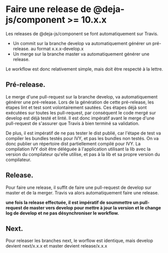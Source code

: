 # Faire une release de @deja-js/component >= 10.x.x

Les releases de @deja-js/component se font automatiquement sur Travis. 

* Un commit sur la branche develop va automatiquement générer un pré-release. au format x.x.x-develop.x
* Un merge sur la branche master va automatiquement générer une release. 

Le workflow est donc relativement simple, mais doit être respecté à la lettre. 

## Pré-release.

Le merge d'une pull-request sur la branche develop, va automatiquement générer une pré-release. Lors de la génération de cette pré-release, les étapes lint et test sont volontairement sautées. Ces étapes déjà sont exécutées sur toutes les pull-request, par conséquent le code mergé sur develop est déjà testé et linté. Il est donc impératif avant le merge d'une pull-request de s'assurer que Travis à bien terminé sa validation. 

De plus, il est impératif de ne pas tester le dist publié, car l'étape de test va compiler les bundles testés pour IVY, et pas les bundles non testés. On va donc publier un répertoire dist partiellement compilé pour IVY. La compilation IVY doit être déléguée à l'application utilisant la lib avec la version du compilateur qu'elle utilise, et pas à la lib et sa propre version du compilateur.

## Release.

Pour faire une release, il suffit de faire une pull-request de develop sur master et de la merger. Travis va alors automatiquement faire une release. 

**une fois la release effectuée, il est impératif de soummettre un pull-request de master vers develop pour mettre à jour la version et le change log de develop et ne pas désynchroniser le workflow.**

## Next.

Pour releaser les branches next, le worflow est identique, mais develop devient next/x.x.x et master devient release/x.x.x
